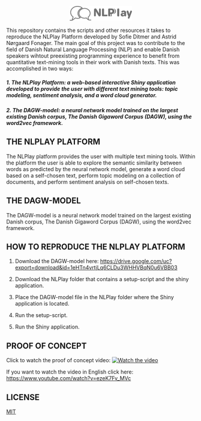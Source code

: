 <p align="center" width="100%"><img width="33%" src="https://github.com/TheNLPlayPlatform/NLPlay/blob/main/NLPlayLogo.png"></p>

This repository contains the scripts and other resources it takes to reproduce the NLPlay Platform developed by Sofie Ditmer and Astrid Nørgaard Fonager. The main goal of this project was to contribute to the field of Danish Natural Language Processing (NLP) and enable Danish speakers wihtout preexisting programming experience to benefit from quantitative text-mining tools in their work with Danish texts. This was accomplished in two ways: 

##### 1. The NLPlay Platform: a web-based interactive Shiny application developed to provide the user with different text mining tools: topic modeling, sentiment analysis, and a word cloud generator.
##### 2. The DAGW-model: a neural network model trained on the largest existing Danish corpus, The Danish Gigaword Corpus (DAGW), using the word2vec framework.

## THE NLPLAY PLATFORM
The NLPlay platform provides the user with multiple text mining tools. Within the platform the user is able to explore the semantic similarity between words as predicted by the neural network model, generate a word cloud based on a self-chosen text, perform topic modeling on a collection of documents, and perform sentiment analysis on self-chosen texts. 

## THE DAGW-MODEL
The DAGW-model is a neural network model trained on the largest existing Danish corpus, The Danish Gigaword Corpus (DAGW), using the word2vec framework. 

## HOW TO REPRODUCE THE NLPLAY PLATFORM
1. Download the DAGW-model here: https://drive.google.com/uc?export=download&id=1eHTn4vrtjLq6CLDu3WHHVBqN0u6VBB03

2. Download the NLPlay folder that contains a setup-script and the shiny application.

3. Place the DAGW-model file in the NLPlay folder where the Shiny application is located.

4. Run the setup-script.

5. Run the Shiny application.


## PROOF OF CONCEPT 
Click to watch the proof of concept video:
[![Watch the video](https://github.com/sofieditmer/CulturalDataScienceExamProject2020/blob/main/Sk%C3%A6rmbillede%202021-01-05%20kl.%2014.58.36.png)](https://www.youtube.com/watch?v=H15M2p28p9Y)

If you want to watch the video in English click here: https://www.youtube.com/watch?v=ezeK7Fv_MVc 

## LICENSE 
[MIT](https://github.com/TheNLPlayPlatform/NLPlay/blob/main/LICENSE)
